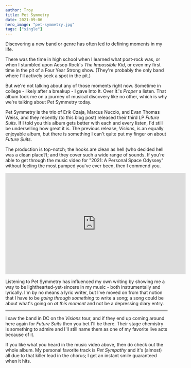 ```yaml
---
author: Troy
title: Pet Symmetry
date: 2021-09-06
hero_image: "pet-symmetry.jpg"
tags: ["single"]
---
```


Discovering a new band or genre has often led to defining moments in my life.

<!-- excerpt -->

There was the time in high school when I learned what post-rock was, or when I stumbled upon Aesop Rock's _The Impossible Kid_, or even my first time in the pit of a Four Year Strong show. (They're probably the only band where I'll actively seek a spot in the pit.)

But we're not talking about any of those moments right now. Sometime in college - likely after a breakup - I gave Into It. Over It.'s _Proper_ a listen. That album took me on a journey of musical discovery like no other, which is why we're talking about Pet Symmetry today.

Pet Symmetry is the trio of Erik Czaja, Marcus Nuccio, and Evan Thomas Weiss, and they recently (to this blog post) released their third LP _Future Suits_. If I told you this album gets better with each and every listen, I'd still be underselling how great it is. The previous release, _Visions_, is an equally enjoyable album, but there is something I can't quite put my finger on about _Future Suits_.

The production is top-notch; the hooks are clean as hell (who decided hell was a clean place?); and they cover such a wide range of sounds. If you're able to get through the music video for "2021: A Personal Space Odyssey" without feeling the most pumped you've ever been, then I commend you.

<div class="video-embed"><iframe loading="lazy" width="560" height="315" src="https://www.youtube-nocookie.com/embed/B2nXcWyBYdE" title="YouTube video player" frameborder="0" allow="accelerometer; autoplay; clipboard-write; encrypted-media; gyroscope; picture-in-picture" allowfullscreen></iframe></div>

Listening to Pet Symmetry has influenced my own writing by showing me a way to be lighthearted-yet-sincere in my music - both instrumentally and lyrically. I'm by no means a lyric writer, but I've moved on from that notion that I have to be _going through something_ to write a song; a song could be about what's going on _at this moment_ and not be a depressing diary entry.

---

I saw the band in DC on the _Visions_ tour, and if they end up coming around here again for _Future Suits_ then you bet I'll be there. Their stage chemistry is something to admire and I'll still name them as one of my favorite live acts because of it.

If you like what you heard in the music video above, then do check out the whole album. My personal favorite track is _Pet Sympathy_ and it's (almost) all due to that killer lead in the chorus; I get an instant smile guaranteed when it hits.
